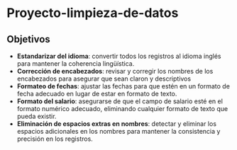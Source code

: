 # Proyecto-limpieza-de-datos

## Objetivos
- **Estandarizar del idioma**: convertir todos los registros al idioma inglés para mantener la coherencia lingüística.
- **Corrección de encabezados**: revisar y corregir los nombres de los encabezados para asegurar que sean claron y descriptivos
- **Formateo de fechas**: ajustar las fechas para que estén en un formato de fecha adecuado en lugar de estar en formato de texto.
- **Formato del salario**: asegurarse de que el campo de salario esté en el formato numérico adecuado, eliminando cualquier formato de texto que pueda existir.
- **Eliminación de espacios extras en nombres**: detectar y eliminar los espacios adicionales en los nombres para mantener la consistencia y precisión en los registros.
